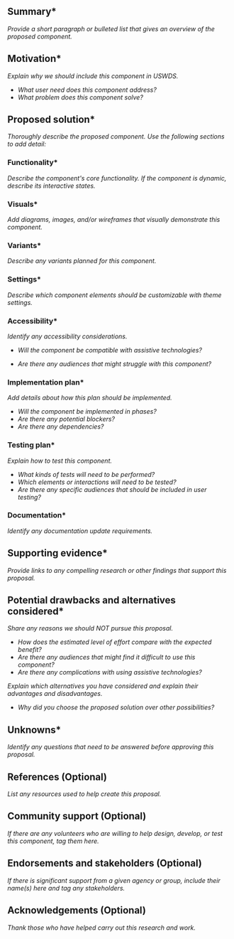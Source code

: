 <!---
Welcome! Thank you for contributing to the U.S. Web Design System.
Your contributions are vital to our success and we are glad you're here.

You can find more information about contributing in
  [contributing.md](https://github.com/uswds/uswds/blob/develop/CONTRIBUTING.md)
  or you can reach out to us directly at uswds@gsa.gov.
 -->

<!---
Step 1 - Copy this file into the proposal directory 
and change the name to [Name of proposed component]-component.md 
For example, loader-component.md.
-->

<!--
Step 2 - Title this pull request using the following format:
Proposal: [Name of proposed component] component
e.g., "Proposal - Loader component"
 -->

<!--
Step 3 - Fill out the following template to the best of your ability.
  An asterisk (*) in the template indicates a required field. 
  You must complete all required fields before your proposal can be considered for the Design System.
  However, to initially submit a proposal you must only complete the “Summary” and “Motivation” sections. 
  You or someone else can finish the rest later.
-->

## Summary*

_Provide a short paragraph or bulleted list that gives an overview of the proposed component._

## Motivation*

_Explain why we should include this component in USWDS._

- _What user need does this component address?_
- _What problem does this component solve?_

## Proposed solution*

_Thoroughly describe the proposed component. Use the following sections to add detail:_

### Functionality*

_Describe the component's core functionality. If the component is dynamic, describe its interactive states._

### Visuals*

_Add diagrams, images, and/or wireframes that visually demonstrate this component._

### Variants*

_Describe any variants planned for this component._

### Settings*

_Describe which component elements should be customizable with theme settings._

### Accessibility*

_Identify any accessibility considerations._

- _Will the component be compatible with assistive technologies?_
<!-- 
Consider the following:
- Keyboard-only interaction
- Screen readers
- Voice command
- High-contrast mode
- Zoom magnification 
-->
- _Are there any audiences that might struggle with this component?_
<!--Explain how this component will accommodate these needs.-->

### Implementation plan*
_Add details about how this plan should be implemented._

- _Will the component be implemented in phases?_
- _Are there any potential blockers?_
- _Are there any dependencies?_

### Testing plan*
_Explain how to test this component._

- _What kinds of tests will need to be performed?_
- _Which elements or interactions will need to be tested?_
- _Are there any specific audiences that should be included in user testing?_

### Documentation*

_Identify any documentation update requirements._
<!-- Note: all new components will need a component page. -->

## Supporting evidence*

_Provide links to any compelling research or other findings that support this proposal._

## Potential drawbacks and alternatives considered*

_Share any reasons we should NOT pursue this proposal._

- _How does the estimated level of effort compare with the expected benefit?_
- _Are there any audiences that might find it difficult to use this component?_
- _Are there any complications with using assistive technologies?_

_Explain which alternatives you have considered and explain their advantages and disadvantages._

- _Why did you choose the proposed solution over other possibilities?_

## Unknowns*

_Identify any questions that need to be answered before approving this proposal._

## References (Optional)

_List any resources used to help create this proposal._

## Community support (Optional)

_If there are any volunteers who are willing to help design, develop, or test this component, tag them here._

## Endorsements and stakeholders (Optional)

_If there is significant support from a given agency or group, include their name(s) here and tag any stakeholders._

## Acknowledgements (Optional)

_Thank those who have helped carry out this research and work._
